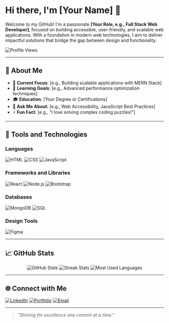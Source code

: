 # Hi there, I'm [Your Name] 👋

Welcome to my GitHub! I'm a passionate **[Your Role, e.g., Full Stack Web Developer]**, focused on building accessible, user-friendly, and scalable web applications. With a foundation in modern web technologies, I aim to deliver impactful solutions that bridge the gap between design and functionality.

![Profile Views](https://komarev.com/ghpvc/?username=your-username&color=blueviolet)

---

## 🌟 About Me
- 🔭 **Current Focus**: [e.g., Building scalable applications with MERN Stack]
- 🌱 **Learning Goals**: [e.g., Advanced performance optimization techniques]
- 🎓 **Education**: [Your Degree or Certifications]
- 💬 **Ask Me About**: [e.g., Web Accessibility, JavaScript Best Practices]
- ⚡ **Fun Fact**: [e.g., "I love solving complex coding puzzles!"]

---

## 🚀 Tools and Technologies
### Languages
![HTML](https://img.shields.io/badge/HTML-E34F26?style=for-the-badge&logo=html5&logoColor=white)
![CSS](https://img.shields.io/badge/CSS-1572B6?style=for-the-badge&logo=css3&logoColor=white)
![JavaScript](https://img.shields.io/badge/JavaScript-F7DF1E?style=for-the-badge&logo=javascript&logoColor=black)

### Frameworks and Libraries
![React](https://img.shields.io/badge/React-20232A?style=for-the-badge&logo=react&logoColor=61DAFB)
![Node.js](https://img.shields.io/badge/Node.js-339933?style=for-the-badge&logo=node.js&logoColor=white)
![Bootstrap](https://img.shields.io/badge/Bootstrap-563D7C?style=for-the-badge&logo=bootstrap&logoColor=white)

### Databases
![MongoDB](https://img.shields.io/badge/MongoDB-4EA94B?style=for-the-badge&logo=mongodb&logoColor=white)
![SQL](https://img.shields.io/badge/SQL-003B57?style=for-the-badge&logo=postgresql&logoColor=white)

### Design Tools
![Figma](https://img.shields.io/badge/Figma-F24E1E?style=for-the-badge&logo=figma&logoColor=white)

---

## 📈 GitHub Stats
<div align="center">
  <img src="https://github-readme-stats.vercel.app/api?username=your-username&show_icons=true&theme=radical" alt="GitHub Stats" />
  <img src="https://github-readme-streak-stats.herokuapp.com/?user=your-username&theme=radical" alt="Streak Stats" />
  <img src="https://github-readme-stats.vercel.app/api/top-langs/?username=your-username&layout=compact&theme=radical" alt="Most Used Languages" />
</div>

---

## 🌐 Connect with Me
[![LinkedIn](https://img.shields.io/badge/LinkedIn-0A66C2?style=for-the-badge&logo=linkedin&logoColor=white)](https://linkedin.com/in/your-profile)
[![Portfolio](https://img.shields.io/badge/Portfolio-FF5722?style=for-the-badge&logo=google-chrome&logoColor=white)](https://your-portfolio.com)
[![Email](https://img.shields.io/badge/Email-D14836?style=for-the-badge&logo=gmail&logoColor=white)](mailto:your-email@example.com)

---

> *"Striving for excellence one commit at a time."*
